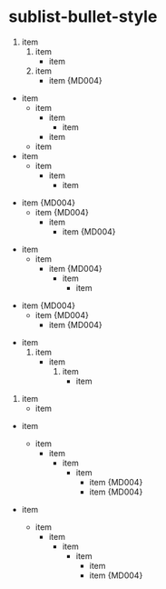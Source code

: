 # sublist-bullet-style

1. item
   1. item
      + item
   1. item
      - item {MD004}

- item
  * item
    + item
      - item
    + item
  * item
- item
  * item
    + item
      - item

+ item {MD004}
  + item {MD004}
    + item
      + item {MD004}

- item
  * item
    * item {MD004}
      - item
        * item

+ item {MD004}
  - item {MD004}
    * item {MD004}

- item
  1. item
     + item
       1. item
          * item

1. item
   * item

- item
  * item
    + item
      - item
        * item
          * item {MD004}
          + item {MD004}

- item
  * item
    + item
      - item
        * item
          - item
          + item {MD004}

<!-- markdownlint-configure-file {
  "ul-style": {
    "style": "sublist"
  }
} -->
